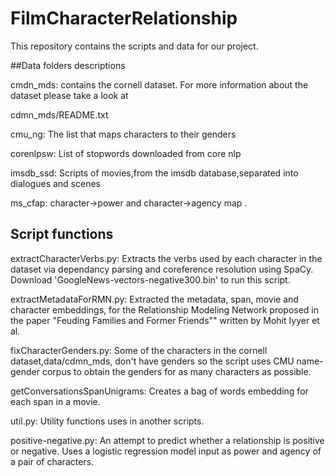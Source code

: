 # FilmCharacterRelationship
  This repository contains the scripts and data for our project. 
  
##Data folders descriptions

cmdn_mds: contains the cornell dataset. For more information about the dataset please take a look at 

cdmn_mds/README.txt 

cmu_ng: The list that maps characters to their genders

corenlpsw: List of stopwords downloaded from core nlp 

imsdb_ssd: Scripts of movies,from the imsdb database,separated into dialogues and scenes

ms_cfap: character->power and character->agency map . 

## Script functions 

extractCharacterVerbs.py: Extracts the verbs used by each character in the dataset 
via dependancy parsing and coreference resolution using SpaCy. Download 'GoogleNews-vectors-negative300.bin' to run this script. 

extractMetadataForRMN.py: Extracted the metadata, span, movie and character embeddings, for the Relationship Modeling Network
proposed in the paper "Feuding Families and Former Friends"" written by Mohit Iyyer et al. 

fixCharacterGenders.py: Some of the characters in the cornell dataset,data/cdmn_mds, don't have genders so 
the script uses CMU name-gender corpus to obtain the genders for as many characters as possible. 

getConversationsSpanUnigrams: Creates a bag of words embedding for each span in a movie.   

util.py: Utility functions uses in another scripts. 

positive-negative.py: An attempt to predict whether a relationship is positive or negative. Uses a logistic regression model 
input as power and agency of a pair of characters. 





